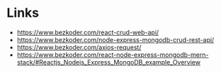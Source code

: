 # Links

- https://www.bezkoder.com/react-crud-web-api/
- https://www.bezkoder.com/node-express-mongodb-crud-rest-api/
- https://www.bezkoder.com/axios-request/
- https://www.bezkoder.com/react-node-express-mongodb-mern-stack/#Reactjs_Nodejs_Express_MongoDB_example_Overview
